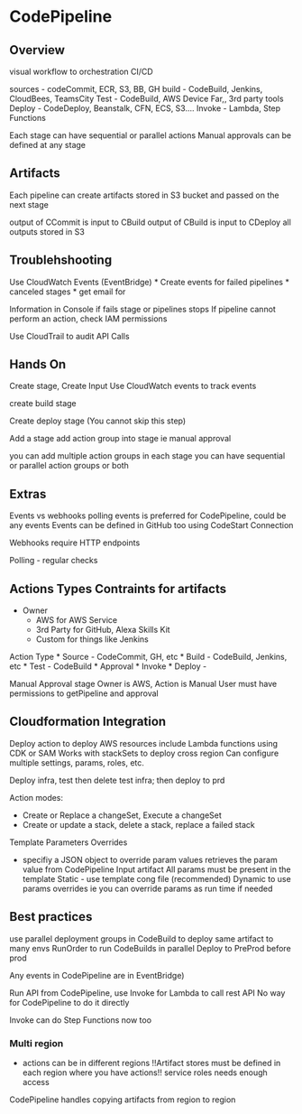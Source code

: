 # CodePipeline
## Overview
visual workflow to orchestration CI/CD

sources - codeCommit, ECR, S3, BB, GH 
build - CodeBuild, Jenkins, CloudBees, TeamsCity
Test - CodeBuild, AWS Device Far,, 3rd party tools
Deploy - CodeDeploy, Beanstalk, CFN, ECS, S3.... 
Invoke - Lambda, Step Functions 

Each stage can have sequential or parallel actions 
Manual approvals can be defined at any stage

## Artifacts
Each pipeline can create artifacts
stored in S3 bucket and passed on the next stage

output of CCommit is input to CBuild
output of CBuild is input to CDeploy
all outputs stored in S3

## Troublehshooting
Use CloudWatch Events (EventBridge)
    * Create events for failed pipelines
    * canceled stages
    * get email for

Information in Console if fails stage or pipelines stops
If pipeline cannot perform an action, check IAM permissions

Use CloudTrail to audit API Calls

## Hands On
Create stage, Create Input
Use CloudWatch events to track events

create build stage

Create deploy stage (You cannot skip this step)

Add a stage
add action group into stage
ie manual approval

you can add multiple action groups in each stage
you can have sequential or parallel action groups or both

## Extras 
Events vs webhooks polling
events is preferred for CodePipeline, could be any events
Events can be defined in GitHub too using CodeStart Connection

Webhooks require HTTP endpoints

Polling - regular checks

## Actions Types Contraints for artifacts
* Owner
    * AWS for AWS Service
    * 3rd Party for GitHub, Alexa Skills Kit
    * Custom for things like Jenkins

Action Type
    * Source - CodeCommit, GH, etc
    * Build - CodeBuild, Jenkins, etc
    * Test - CodeBuild
    * Approval
    * Invoke
    * Deploy - 

Manual Approval stage
Owner is AWS, Action is Manual
User must have permissions to getPipeline and approval

## Cloudformation Integration
Deploy action to deploy AWS resources
include Lambda functions using CDK or SAM
Works with stackSets to deploy cross region 
Can configure multiple settings, params, roles, etc. 

Deploy infra, test then delete test infra; then deploy to prd

Action modes: 
* Create or Replace a changeSet, Execute a changeSet
* Create or update a stack, delete a stack, replace a failed stack

Template Parameters Overrides
* specifiy a JSON object to override param values
retrieves the param value from CodePipeline Input artifact
All params must be present in the template
Static - use template cong file (recommended) 
Dynamic to use params overrides
ie you can override params as run time if needed 

## Best practices
use parallel deployment groups in CodeBuild to deploy same artifact to many envs
RunOrder to run CodeBuilds in parallel
Deploy to PreProd before prod

Any events in CodePipeline are in EventBridge)

Run API from CodePipeline, use Invoke for Lambda to call rest API 
No way for CodePipeline to do it directly

Invoke can do Step Functions now too

### Multi region
* actions can be in different regions
!!Artifact stores must be defined in each region where you have actions!!
service roles needs enough access

CodePipeline handles copying artifacts from region to region

